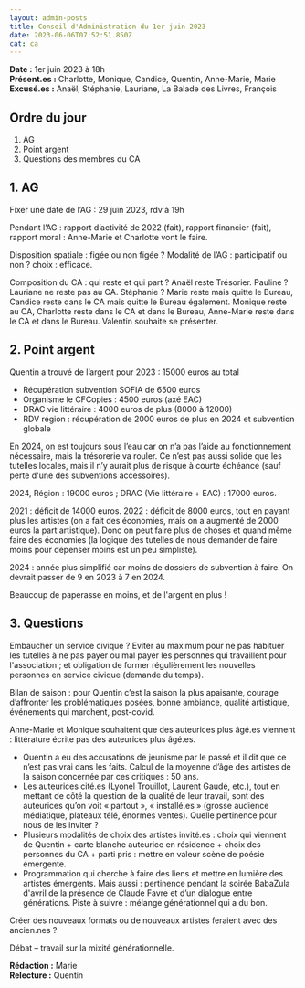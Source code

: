```yaml
---
layout: admin-posts
title: Conseil d'Administration du 1er juin 2023
date: 2023-06-06T07:52:51.850Z
cat: ca
---
```

**Date :** 1er juin 2023 à 18h  
**Présent.es :** Charlotte, Monique, Candice, Quentin, Anne-Marie, Marie   
**Excusé.es :** Anaël, Stéphanie, Lauriane, La Balade des Livres, François 

## Ordre du jour 
1. AG
2. Point argent
3. Questions des membres du CA

## 1. AG

Fixer une date de l’AG : 29 juin 2023, rdv à 19h

Pendant l’AG : rapport d’activité de 2022 (fait), rapport financier (fait), rapport moral : Anne-Marie et Charlotte vont le faire.

Disposition spatiale : figée ou non figée ? Modalité de l’AG : participatif ou non ? choix : efficace.

Composition du CA : qui reste et qui part ? Anaël reste Trésorier. Pauline ? Lauriane ne reste pas au CA. Stéphanie ? Marie reste mais quitte le Bureau, Candice reste dans le CA mais quitte le Bureau également. Monique reste au CA, Charlotte reste dans le CA et dans le Bureau, Anne-Marie reste dans le CA et dans le Bureau. Valentin souhaite se présenter. 

## 2. Point argent
 
Quentin a trouvé de l’argent pour 2023 : 15000 euros au total

- Récupération subvention SOFIA de 6500 euros
- Organisme le CFCopies : 4500 euros (axé EAC)
- DRAC vie littéraire : 4000 euros de plus (8000 à 12000)
- RDV région : récupération de 2000 euros de plus en 2024 et subvention globale

En 2024, on est toujours sous l’eau car on n’a pas l’aide au fonctionnement nécessaire, mais la trésorerie va rouler. Ce n’est pas aussi solide que les tutelles locales, mais il n’y aurait plus de risque à courte échéance (sauf perte d'une des subventions accessoires). 

2024, Région : 19000 euros ; DRAC (Vie littéraire + EAC) : 17000 euros.

2021 : déficit de 14000 euros. 2022 : déficit de 8000 euros, tout en payant plus les artistes (on a fait des économies, mais on a augmenté de 2000 euros la part artistique). Donc on peut faire plus de choses et quand même faire des économies (la logique des tutelles de nous demander de faire moins pour dépenser moins est un peu simpliste).

2024 : année plus simplifié car moins de dossiers de subvention à faire. On devrait passer de 9 en 2023 à 7 en 2024. 

Beaucoup de paperasse en moins, et de l'argent en plus ! 

## 3. Questions

Embaucher un service civique ? Eviter au maximum pour ne pas habituer les tutelles à ne pas payer ou mal payer les personnes qui travaillent pour l'association ; et obligation de former régulièrement les nouvelles personnes en service civique (demande du temps).

Bilan de saison : pour Quentin c’est la saison la plus apaisante, courage d’affronter les problématiques posées, bonne ambiance, qualité artistique, événements qui marchent, post-covid. 

Anne-Marie et Monique souhaitent que des auteurices plus âgé.es viennent :  littérature écrite pas des auteurices plus âgé.es. 

- Quentin a eu des accusations de jeunisme par le passé et il dit que ce n’est pas vrai dans les faits. Calcul de la moyenne d’âge des artistes de la saison concernée par ces critiques : 50 ans. 
- Les auteurices cité.es (Lyonel Trouillot, Laurent Gaudé, etc.), tout en mettant de côté la question de la qualité de leur travail, sont des auteurices qu’on voit « partout », « installé.es » (grosse audience médiatique, plateaux télé, énormes ventes). Quelle pertinence pour nous de les inviter ? 
- Plusieurs modalités de choix des artistes invité.es : choix qui viennent de Quentin + carte blanche auteurice en résidence + choix des personnes du CA + parti pris : mettre en valeur scène de poésie émergente. 
- Programmation qui cherche à faire des liens et mettre en lumière des artistes émergents. Mais aussi : pertinence pendant la soirée BabaZula d'avril de la présence de Claude Favre et d’un dialogue entre générations. Piste à suivre : mélange générationnel qui a du bon. 

Créer des nouveaux formats ou de nouveaux artistes feraient avec des ancien.nes ? 

Débat – travail sur la mixité générationnelle.

**Rédaction :** Marie  
**Relecture :** Quentin